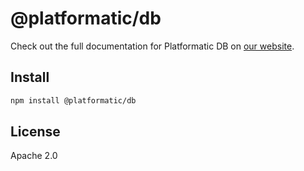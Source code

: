 # @platformatic/db

Check out the full documentation for Platformatic DB on [our website](https://docs.platformatic.dev/docs/db/overview).

## Install

```sh
npm install @platformatic/db
```

## License

Apache 2.0
